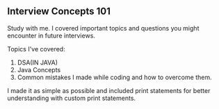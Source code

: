 ## Interview Concepts 101

Study with me. I covered important topics and questions you might encounter in future interviews.

Topics I've covered:
1. DSA(IN JAVA)
2. Java Concepts
3. Common mistakes I made while coding and how to overcome them.

I made it as simple as possible and included print statements for better understanding with custom print statements.


